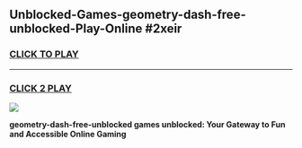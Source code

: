 
## Unblocked-Games-geometry-dash-free-unblocked-Play-Online #2xeir
<h3>
<a href="https://news.freeplayer.one?title=geometry-dash-free-unblocked&ref=3">CLICK TO PLAY</a></h3>
<hr>

<h3>
<a href="https://news.freeplayer.one?title=geometry-dash-free-unblocked&ref=3">CLICK 2 PLAY</a>
  
</h3>

<a href="https://news.freeplayer.one?title=geometry-dash-free-unblocked&ref=3"><img src="https://clearcache.store/games.png"></a>


**geometry-dash-free-unblocked games unblocked: Your Gateway to Fun and Accessible Online Gaming**
